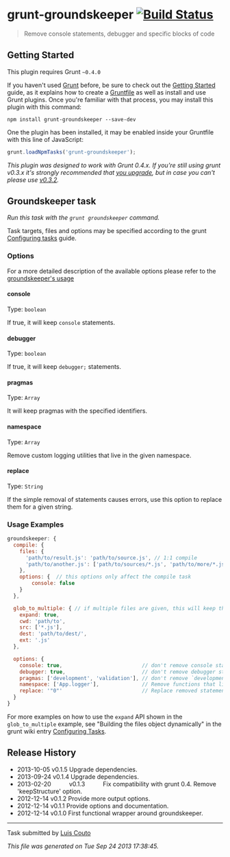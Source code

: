 # grunt-groundskeeper [![Build Status](https://secure.travis-ci.org/Couto/grunt-groundskeeper.png?branch=master)](http://travis-ci.org/Couto/grunt-groundskeeper)

> Remove console statements, debugger and specific blocks of code



## Getting Started
This plugin requires Grunt `~0.4.0`

If you haven't used [Grunt](http://gruntjs.com/) before, be sure to check out the [Getting Started](http://gruntjs.com/getting-started) guide, as it explains how to create a [Gruntfile](http://gruntjs.com/sample-gruntfile) as well as install and use Grunt plugins. Once you're familiar with that process, you may install this plugin with this command:

```shell
npm install grunt-groundskeeper --save-dev
```

One the plugin has been installed, it may be enabled inside your Gruntfile with this line of JavaScript:

```js
grunt.loadNpmTasks('grunt-groundskeeper');
```

*This plugin was designed to work with Grunt 0.4.x. If you're still using grunt v0.3.x it's strongly recommended that [you upgrade](http://gruntjs.com/upgrading-from-0.3-to-0.4), but in case you can't please use [v0.3.2](https://github.com/gruntjs/grunt-contrib-coffee/tree/grunt-0.3-stable).*



## Groundskeeper task
_Run this task with the `grunt groundskeeper` command._

Task targets, files and options may be specified according to the grunt [Configuring tasks](http://gruntjs.com/configuring-tasks) guide.

### Options

For a more detailed description of the available options please refer to the [groundskeeper's usage](https://github.com/Couto/groundskeeper#usage)

#### console
Type: `boolean`

If true, it will keep `console` statements.

#### debugger
Type: `boolean`

If true, it will keep `debugger;` statements.

#### pragmas
Type: `Array`

It will keep pragmas with the specified identifiers.

#### namespace
Type: `Array`

Remove custom logging utilities that live in the given namespace.

#### replace
Type: `String`

If the simple removal of statements causes errors, use this option to replace them for a given string.

### Usage Examples

```js
groundskeeper: {
  compile: {
    files: {
      'path/to/result.js': 'path/to/source.js', // 1:1 compile
      'path/to/another.js': ['path/to/sources/*.js', 'path/to/more/*.js'] // clean up and concat into single file
    },
    options: {  // this options only affect the compile task
        console: false
    }
  },

  glob_to_multiple: { // if multiple files are given, this will keep the same folder structure and files
    expand: true,
    cwd: 'path/to',
    src: ['*.js'],
    dest: 'path/to/dest/',
    ext: '.js'
  },

  options: {
    console: true,                          // don't remove console statements
    debugger: true,                         // don't remove debugger statements
    pragmas: ['development', 'validation'], // don't remove `development` and `validation` pragmas
    namespace: ['App.logger'],              // Remove functions that live inside the App.logger namespace
    replace: '"0"'                          // Replace removed statements for the given string (note the extra quotes)
  }
}
```

For more examples on how to use the `expand` API shown in the `glob_to_multiple` example, see "Building the files object dynamically" in the grunt wiki entry [Configuring Tasks](http://gruntjs.com/configuring-tasks).


## Release History

 * 2013-10-05   v0.1.5   Upgrade dependencies.
 * 2013-09-24   v0.1.4   Upgrade dependencies.
 * 2013-02-20   v0.1.3   Fix compatibility with grunt 0.4. Remove 'keepStructure' option.
 * 2012-12-14   v0.1.2   Provide more output options.
 * 2012-12-14   v0.1.1   Provide options and documentation.
 * 2012-12-14   v0.1.0   First functional wrapper around groundskeeper.

---

Task submitted by [Luis Couto](http://15minuteslate.net)

*This file was generated on Tue Sep 24 2013 17:38:45.*
